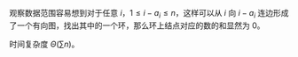 观察数据范围容易想到对于任意 $i$，$1 \leq i - a_i \leq n$，这样可以从 $i$ 向 $i - a_i$ 连边形成了一个有向图，找出其中的一个环，那么环上结点对应的数的和显然为 $0$。

时间复杂度 $\Theta(\sum n)$。
